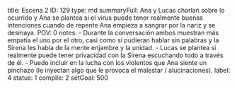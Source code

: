 title:          Escena 2
ID:             129
type:           md
summaryFull:    Ana y Lucas charlan sobre lo ocurrido y Ana se plantea si el virus puede tener realmente buenas intenciones cuando de repente Ana empieza a sangrar por la nariz y se desmaya.
POV:            0
notes:          - Durante la conversación ambos muestran más empatía el uno por el otro, casi como si pudieran hablar sin palabras y la Sirena les habla de la mente enjambre y la unidad.
                - Lucas se plantea si realmente puede tener privacidad con la Sirena escuchando todo a través de él.
                - Puedo incluir en la lucha con los violentos que Ana siente un pinchazo (le inyectan algo que le provoca el malestar / alucinaciones).
label:          4
status:         1
compile:        2
setGoal:        500


